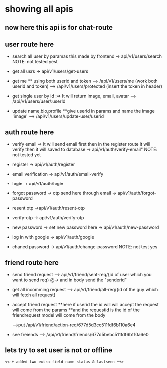 # showing all apis

## now here this api is for chat-route

## user route here
 <!--todo:  password changed: take old password and changed to new-->

 <!--Request: GET /api/users?search=John-->
* search all user by paramas this made by frontend
    -> api/v1/users/search NOTE: not tested yest

* get all usrs 
    -> api/v1/users/get-users

* get me
** using both userid and token
    --> /api/v1/users/me (work both userid and token)
    --> /api/v1/users/protected (insert the token in header)

* get single user by id :=> It will return image, email, avatar
    --> /api/v1/users/user/:userId

* update name,bio,profile
    **give userid in params and name the image 'image'
    --> /api/v1/users/update-user/userid 


## auth route here
* verify email => It will send email first then in the register route it will verify then it will saved to database
    -> api/v1/auth/verify-email" NOTE: not tested yet

* register
    -> api/v1/auth/register

* email verification
    -> api/v1/auth/email-verify

* login
    -> api/v1/auth/login

* forgot password -> otp send here  through email
    -> api/v1/auth/forgot-password

* resent otp 
    ->api/v1/auth/resent-otp

* verify-otp
    -> api/v1/auth/verify-otp

* new password -> set new password here
    -> api/v1/auth/new-password

* log in  with google 
    -> api/v1/auth/google

* chaned password 
    -> api/v1/auth/change-password NOTE: not test yes

## friend route here
* send friend request
    --> api/v1/friend/sent-req/{id of user which you want to send req}
    @-> and in body send the "senderid"

* get all incomming request
    --> api/v1/friend/all-req/{id of the guy which will fetch all request}

* accept friend request
    **here if userid the id will will accept the request will come from the params
    **and the requestid is the id of the friendrequest model will come from the body

    -->put /api/v1/friend/action-req/677d5d3cc511fdf6b110a6e4 

* see  freiends
    --> /api/v1/friend/friends/677d5bebc511fdf6b110a6e0


## lets try to set user is not or offline
    <<-+ added two extra field name status & lastseen ++>
